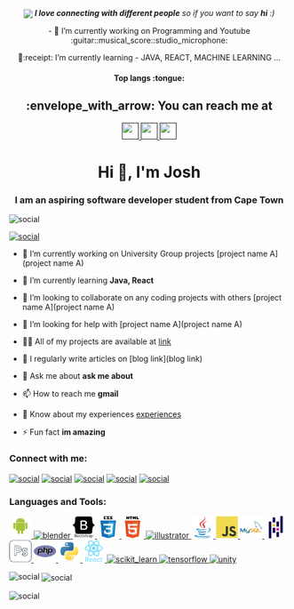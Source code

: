 
<!--
**JoshuaTwigg/JoshuaTwigg** is a ✨ _special_ ✨ repository because its `README.md` (this file) appears on your GitHub profile.
-->
<div align="center">
  <img align="center" src="https://media.giphy.com/media/LnQjpWaON8nhr21vNW/giphy.gif" align="center" width="60"> <em><b align="center">I love   connecting with different people</b> so if you want to say <b>hi</b> :)</em>
</div>

<p align="center">
<p align="center">- 🔭 I’m currently working on Programming and Youtube :guitar::musical_score::studio_microphone:</p>                                  
<p align="center"> 🌱:receipt: I’m currently learning - JAVA, REACT, MACHINE LEARNING ...</p> <h4 align="center">Top langs :tongue:</h4>

<h2 align="center"> :envelope_with_arrow: You can reach me at </h2>

<p align="center">

  <a href="">
    <img src="https://www.vectorlogo.zone/logos/linkedin/linkedin-icon.svg" alt="" height="30" width="30">
  </a>

  <a href="">
    <img src="https://www.vectorlogo.zone/logos/stackoverflow/stackoverflow-icon.svg" alt="" height="30" width="30">
  </a>
  
  <a href="">
    <img src="https://www.vectorlogo.zone/logos/youtube/youtube-icon.svg" alt="" height="30" width="30">
  </a>
</p>




<h1 align="center">Hi 👋, I'm Josh</h1>
<h3 align="center">I am an aspiring software developer student from Cape Town</h3>

<p align="left"> <img src="https://komarev.com/ghpvc/?username=social&label=Profile%20views&color=0e75b6&style=flat" alt="social" /> </p>

<p align="left"> <a href="https://github.com/ryo-ma/github-profile-trophy"><img src="https://github-profile-trophy.vercel.app/?username=social" alt="social" /></a> </p>

- 🔭 I’m currently working on University Group projects [project name A](project name A)

- 🌱 I’m currently learning **Java, React**

- 👯 I’m looking to collaborate on any coding projects with others [project name A](project name A)

- 🤝 I’m looking for help with [project name A](project name A)

- 👨‍💻 All of my projects are available at [link](link)

- 📝 I regularly write articles on [blog link](blog link)

- 💬 Ask me about **ask me about**

- 📫 How to reach me **gmail**

- 📄 Know about my experiences [experiences](experiences)

- ⚡ Fun fact **im amazing**

<h3 align="left">Connect with me:</h3>
<p align="left">
<a href="https://linkedin.com/in/social" target="blank"><img align="center" src="https://raw.githubusercontent.com/rahuldkjain/github-profile-readme-generator/master/src/images/icons/Social/linked-in-alt.svg" alt="social" height="30" width="40" /></a>
<a href="https://stackoverflow.com/users/social" target="blank"><img align="center" src="https://raw.githubusercontent.com/rahuldkjain/github-profile-readme-generator/master/src/images/icons/Social/stack-overflow.svg" alt="social" height="30" width="40" /></a>
<a href="https://fb.com/social" target="blank"><img align="center" src="https://raw.githubusercontent.com/rahuldkjain/github-profile-readme-generator/master/src/images/icons/Social/facebook.svg" alt="social" height="30" width="40" /></a>
<a href="https://www.youtube.com/c/social" target="blank"><img align="center" src="https://raw.githubusercontent.com/rahuldkjain/github-profile-readme-generator/master/src/images/icons/Social/youtube.svg" alt="social" height="30" width="40" /></a>
<a href="https://www.leetcode.com/social" target="blank"><img align="center" src="https://raw.githubusercontent.com/rahuldkjain/github-profile-readme-generator/master/src/images/icons/Social/leet-code.svg" alt="social" height="30" width="40" /></a>
</p>

<h3 align="left">Languages and Tools:</h3>
<p align="left"> <a href="https://developer.android.com" target="_blank" rel="noreferrer"> <img src="https://raw.githubusercontent.com/devicons/devicon/master/icons/android/android-original-wordmark.svg" alt="android" width="40" height="40"/> </a> <a href="https://www.blender.org/" target="_blank" rel="noreferrer"> <img src="https://download.blender.org/branding/community/blender_community_badge_white.svg" alt="blender" width="40" height="40"/> </a> <a href="https://getbootstrap.com" target="_blank" rel="noreferrer"> <img src="https://raw.githubusercontent.com/devicons/devicon/master/icons/bootstrap/bootstrap-plain-wordmark.svg" alt="bootstrap" width="40" height="40"/> </a> <a href="https://www.w3schools.com/css/" target="_blank" rel="noreferrer"> <img src="https://raw.githubusercontent.com/devicons/devicon/master/icons/css3/css3-original-wordmark.svg" alt="css3" width="40" height="40"/> </a> <a href="https://www.w3.org/html/" target="_blank" rel="noreferrer"> <img src="https://raw.githubusercontent.com/devicons/devicon/master/icons/html5/html5-original-wordmark.svg" alt="html5" width="40" height="40"/> </a> <a href="https://www.adobe.com/in/products/illustrator.html" target="_blank" rel="noreferrer"> <img src="https://www.vectorlogo.zone/logos/adobe_illustrator/adobe_illustrator-icon.svg" alt="illustrator" width="40" height="40"/> </a> <a href="https://www.java.com" target="_blank" rel="noreferrer"> <img src="https://raw.githubusercontent.com/devicons/devicon/master/icons/java/java-original.svg" alt="java" width="40" height="40"/> </a> <a href="https://developer.mozilla.org/en-US/docs/Web/JavaScript" target="_blank" rel="noreferrer"> <img src="https://raw.githubusercontent.com/devicons/devicon/master/icons/javascript/javascript-original.svg" alt="javascript" width="40" height="40"/> </a> <a href="https://www.mysql.com/" target="_blank" rel="noreferrer"> <img src="https://raw.githubusercontent.com/devicons/devicon/master/icons/mysql/mysql-original-wordmark.svg" alt="mysql" width="40" height="40"/> </a> <a href="https://pandas.pydata.org/" target="_blank" rel="noreferrer"> <img src="https://raw.githubusercontent.com/devicons/devicon/2ae2a900d2f041da66e950e4d48052658d850630/icons/pandas/pandas-original.svg" alt="pandas" width="40" height="40"/> </a> <a href="https://www.photoshop.com/en" target="_blank" rel="noreferrer"> <img src="https://raw.githubusercontent.com/devicons/devicon/master/icons/photoshop/photoshop-line.svg" alt="photoshop" width="40" height="40"/> </a> <a href="https://www.php.net" target="_blank" rel="noreferrer"> <img src="https://raw.githubusercontent.com/devicons/devicon/master/icons/php/php-original.svg" alt="php" width="40" height="40"/> </a> <a href="https://www.python.org" target="_blank" rel="noreferrer"> <img src="https://raw.githubusercontent.com/devicons/devicon/master/icons/python/python-original.svg" alt="python" width="40" height="40"/> </a> <a href="https://reactjs.org/" target="_blank" rel="noreferrer"> <img src="https://raw.githubusercontent.com/devicons/devicon/master/icons/react/react-original-wordmark.svg" alt="react" width="40" height="40"/> </a> <a href="https://scikit-learn.org/" target="_blank" rel="noreferrer"> <img src="https://upload.wikimedia.org/wikipedia/commons/0/05/Scikit_learn_logo_small.svg" alt="scikit_learn" width="40" height="40"/> </a> <a href="https://www.tensorflow.org" target="_blank" rel="noreferrer"> <img src="https://www.vectorlogo.zone/logos/tensorflow/tensorflow-icon.svg" alt="tensorflow" width="40" height="40"/> </a> <a href="https://unity.com/" target="_blank" rel="noreferrer"> <img src="https://www.vectorlogo.zone/logos/unity3d/unity3d-icon.svg" alt="unity" width="40" height="40"/> </a> </p>

<p><img align="left" src="https://github-readme-stats.vercel.app/api/top-langs?username=social&show_icons=true&locale=en&layout=compact" alt="social" /></p>

<p>&nbsp;<img align="center" src="https://github-readme-stats.vercel.app/api?username=social&show_icons=true&locale=en" alt="social" /></p>

<p><img align="center" src="https://github-readme-streak-stats.herokuapp.com/?user=social&" alt="social" /></p>

